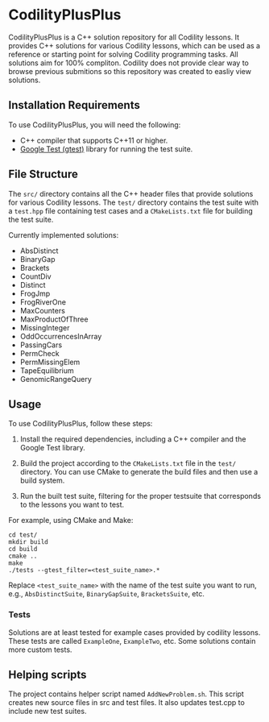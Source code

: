 # CodilityPlusPlus

CodilityPlusPlus is a C++ solution repository for all Codility lessons. It provides C++ solutions for various Codility lessons, which can be used as a reference or starting point for solving Codility programming tasks. All solutions aim for 100% compliton. Codility does not provide clear way to browse previous submitions so this repository was created to easliy view solutions.

## Installation Requirements

To use CodilityPlusPlus, you will need the following:

- C++ compiler that supports C++11 or higher.
- [Google Test (gtest)](https://github.com/google/googletest) library for running the test suite.

## File Structure

The `src/` directory contains all the C++ header files that provide solutions for various Codility lessons. The `test/` directory contains the test suite with a `test.hpp` file containing test cases and a `CMakeLists.txt` file for building the test suite.

Currently implemented solutions:
* AbsDistinct
* BinaryGap
* Brackets
* CountDiv
* Distinct
* FrogJmp
* FrogRiverOne
* MaxCounters
* MaxProductOfThree
* MissingInteger
* OddOccurrencesInArray
* PassingCars
* PermCheck
* PermMissingElem
* TapeEquilibrium
* GenomicRangeQuery


## Usage

To use CodilityPlusPlus, follow these steps:

1. Install the required dependencies, including a C++ compiler and the Google Test library.

2. Build the project according to the `CMakeLists.txt` file in the `test/` directory. You can use CMake to generate the build files and then use a build system.

3. Run the built test suite, filtering for the proper testsuite that corresponds to the lessons you want to test.

For example, using CMake and Make:
```
cd test/
mkdir build
cd build
cmake ..
make
./tests --gtest_filter=<test_suite_name>.*
```

Replace `<test_suite_name>` with the name of the test suite you want to run, e.g., `AbsDistinctSuite`, `BinaryGapSuite`, `BracketsSuite`, etc.

### Tests

Solutions are at least tested for example cases provided by codility lessons. These tests are called `ExampleOne`, `ExampleTwo`, etc. Some solutions contain more custom tests.

## Helping scripts

The project contains helper script named `AddNewProblem.sh`. This script creates new source files in src and test files. It also updates test.cpp to include new test suites.
